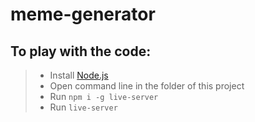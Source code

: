 # meme-generator
## To play with the code:
> * Install [Node.js](https://nodejs.org/en/download/)
> * Open command line in the folder of this project
> * Run `npm i -g live-server`
> * Run `live-server`
